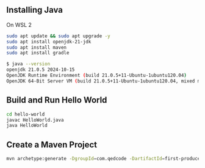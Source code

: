 ## Installing Java

On WSL 2

```bash
sudo apt update && sudo apt upgrade -y
sudo apt install openjdk-21-jdk
sudo apt install maven
sudo apt install gradle
```

```bash
$ java --version
openjdk 21.0.5 2024-10-15
OpenJDK Runtime Environment (build 21.0.5+11-Ubuntu-1ubuntu120.04)
OpenJDK 64-Bit Server VM (build 21.0.5+11-Ubuntu-1ubuntu120.04, mixed mode, sharing)
```

## Build and Run Hello World

```bash
cd hello-world
javac HelloWorld.java
java HelloWorld
```

## Create a Maven Project

```bash
mvn archetype:generate -DgroupId=com.qedcode -DartifactId=first-producer -DarchetypeArtifactId=maven-archetype-quickstart -DarchetypeVersion=1.5 -DinteractiveMode=false
```